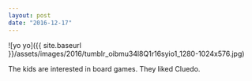 ```yaml
---
layout: post
date: "2016-12-17"
---
```


![yo yo]({{ site.baseurl }}/assets/images/2016/tumblr_oibmu34l8Q1r16syio1_1280-1024x576.jpg)

The kids are interested in board games. They liked Cluedo.
